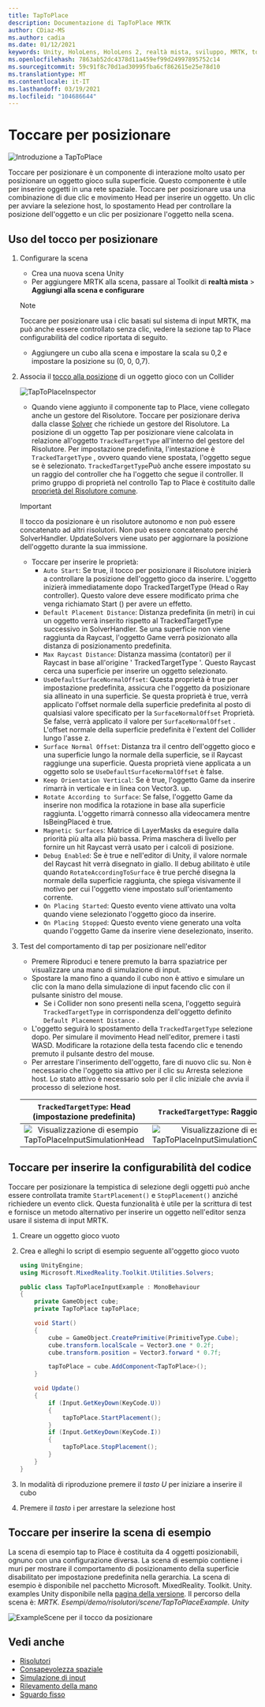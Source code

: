 ```yaml
---
title: TapToPlace
description: Documentazione di TapToPlace MRTK
author: CDiaz-MS
ms.author: cadia
ms.date: 01/12/2021
keywords: Unity, HoloLens, HoloLens 2, realtà mista, sviluppo, MRTK, tocco a posto,
ms.openlocfilehash: 7863ab52dc4378d11a459ef99d24997895752c14
ms.sourcegitcommit: 59c91f8c70d1ad30995fba6cf862615e25e78d10
ms.translationtype: MT
ms.contentlocale: it-IT
ms.lasthandoff: 03/19/2021
ms.locfileid: "104686644"
---
```

# <a name="tap-to-place"></a>Toccare per posizionare

![Introduzione a TapToPlace](../../images/solver/tap-to-place/TapToPlaceIntroGif.gif)

Toccare per posizionare è un componente di interazione molto usato per posizionare un oggetto gioco sulla superficie. Questo componente è utile per inserire oggetti in una rete spaziale. Toccare per posizionare usa una combinazione di due clic e movimento Head per inserire un oggetto. Un clic per avviare la selezione host, lo spostamento Head per controllare la posizione dell'oggetto e un clic per posizionare l'oggetto nella scena.

## <a name="using-tap-to-place"></a>Uso del tocco per posizionare

1. Configurare la scena
    - Crea una nuova scena Unity
    - Per aggiungere MRTK alla scena, passare al Toolkit di **realtà mista**  >  **Aggiungi alla scena e configurare**
    > [!NOTE]
    > Toccare per posizionare usa i clic basati sul sistema di input MRTK, ma può anche essere controllato senza clic, vedere la sezione tap to Place configurabilità del codice riportata di seguito.
    - Aggiungere un cubo alla scena e impostare la scala su 0,2 e impostare la posizione su (0, 0, 0,7).
1. Associa il [tocco alla posizione](xref:Microsoft.MixedReality.Toolkit.Utilities.Solvers.TapToPlace) di un oggetto gioco con un Collider

    ![TapToPlaceInspector](../../images/solver/tap-to-place/TapToPlaceInspector2.png)

    - Quando viene aggiunto il componente tap to Place, viene collegato anche un gestore del Risolutore. Toccare per posizionare deriva dalla classe [Solver](Solver.md) che richiede un gestore del Risolutore. La posizione di un oggetto Tap per posizionare viene calcolata in relazione all'oggetto `TrackedTargetType` all'interno del gestore del Risolutore. Per impostazione predefinita, l'intestazione è `TrackedTargetType` , ovvero quando viene spostata, l'oggetto segue se è selezionato.  `TrackedTargetType`Può anche essere impostato su un raggio del controller che ha l'oggetto che segue il controller. Il primo gruppo di proprietà nel controllo Tap to Place è costituito dalle [proprietà del Risolutore comune](Solver.md#common-solver-properties).  
    > [!IMPORTANT]
    > Il tocco da posizionare è un risolutore autonomo e non può essere concatenato ad altri risolutori. Non può essere concatenato perché SolverHandler. UpdateSolvers viene usato per aggiornare la posizione dell'oggetto durante la sua immissione.
    - Toccare per inserire le proprietà:
        - `Auto Start`: Se true, il tocco per posizionare il Risolutore inizierà a controllare la posizione dell'oggetto gioco da inserire. L'oggetto inizierà immediatamente dopo TrackedTargetType (Head o Ray controller). Questo valore deve essere modificato prima che venga richiamato Start () per avere un effetto.
        - `Default Placement Distance`: Distanza predefinita (in metri) in cui un oggetto verrà inserito rispetto al TrackedTargetType successivo in SolverHandler. Se una superficie non viene raggiunta da Raycast, l'oggetto Game verrà posizionato alla distanza di posizionamento predefinita.
        - `Max Raycast Distance`: Distanza massima (contatori) per il Raycast in base all'origine ' TrackedTargetType '. Questo Raycast cerca una superficie per inserire un oggetto selezionato.
        - `UseDefaultSurfaceNormalOffset`: Questa proprietà è true per impostazione predefinita, assicura che l'oggetto da posizionare sia allineato in una superficie. Se questa proprietà è true, verrà applicato l'offset normale della superficie predefinita al posto di qualsiasi valore specificato per la `SurfaceNormalOffset` Proprietà. Se false, verrà applicato il valore per `SurfaceNormalOffset` . L'offset normale della superficie predefinita è l'extent del Collider lungo l'asse z.
        - `Surface Normal Offset`: Distanza tra il centro dell'oggetto gioco e una superficie lungo la normale della superficie, se il Raycast raggiunge una superficie. Questa proprietà viene applicata a un oggetto solo se `UseDefaultSurfaceNormalOffset` è false.
        - `Keep Orientation Vertical`: Se è true, l'oggetto Game da inserire rimarrà in verticale e in linea con Vector3. up.
        - `Rotate According to Surface`: Se false, l'oggetto Game da inserire non modifica la rotazione in base alla superficie raggiunta.  L'oggetto rimarrà connesso alla videocamera mentre IsBeingPlaced è true.
        - `Magnetic Surfaces`: Matrice di LayerMasks da eseguire dalla priorità più alta alla più bassa. Prima maschera di livello per fornire un hit Raycast verrà usato per i calcoli di posizione.
        - `Debug Enabled`: Se è true e nell'editor di Unity, il valore normale del Raycast hit verrà disegnato in giallo. Il debug abilitato è utile quando `RotateAccordingToSurface` è true perché disegna la normale della superficie raggiunta, che spiega visivamente il motivo per cui l'oggetto viene impostato sull'orientamento corrente.
        - `On Placing Started`: Questo evento viene attivato una volta quando viene selezionato l'oggetto gioco da inserire.
        - `On Placing Stopped`: Questo evento viene generato una volta quando l'oggetto Game da inserire viene deselezionato, inserito.

1. Test del comportamento di tap per posizionare nell'editor
    - Premere Riproduci e tenere premuto la barra spaziatrice per visualizzare una mano di simulazione di input.
    - Spostare la mano fino a quando il cubo non è attivo e simulare un clic con la mano della simulazione di input facendo clic con il pulsante sinistro del mouse.
        - Se i Collider non sono presenti nella scena, l'oggetto seguirà `TrackedTargetType` in corrispondenza dell'oggetto definito `Default Placement Distance` .
    - L'oggetto seguirà lo spostamento della `TrackedTargetType` selezione dopo. Per simulare il movimento Head nell'editor, premere i tasti WASD. Modificare la rotazione della testa facendo clic e tenendo premuto il pulsante destro del mouse.
    - Per arrestare l'inserimento dell'oggetto, fare di nuovo clic su.  Non è necessario che l'oggetto sia attivo per il clic su Arresta selezione host. Lo stato attivo è necessario solo per il clic iniziale che avvia il processo di selezione host.

    `TrackedTargetType`: Head (impostazione predefinita) |  `TrackedTargetType`: Raggio controller
    :-------------------------:|:-------------------------:
    ![Visualizzazione di esempio TapToPlaceInputSimulationHead](../../images/solver/tap-to-place/TapToPlaceInputSimulationHead.gif)  |  ![Visualizzazione di esempio TapToPlaceInputSimulationControllerRay](../../images/solver/tap-to-place/TapToPlaceInputSimulationControllerRay.gif)

## <a name="tap-to-place-code-configurability"></a>Toccare per inserire la configurabilità del codice

Toccare per posizionare la tempistica di selezione degli oggetti può anche essere controllata tramite `StartPlacement()` e `StopPlacement()` anziché richiedere un evento click. Questa funzionalità è utile per la scrittura di test e fornisce un metodo alternativo per inserire un oggetto nell'editor senza usare il sistema di input MRTK.

1. Creare un oggetto gioco vuoto
1. Crea e alleghi lo script di esempio seguente all'oggetto gioco vuoto

    ```c#
    using UnityEngine;
    using Microsoft.MixedReality.Toolkit.Utilities.Solvers;

    public class TapToPlaceInputExample : MonoBehaviour
    {
        private GameObject cube;
        private TapToPlace tapToPlace;

        void Start()
        {
            cube = GameObject.CreatePrimitive(PrimitiveType.Cube);
            cube.transform.localScale = Vector3.one * 0.2f;
            cube.transform.position = Vector3.forward * 0.7f;

            tapToPlace = cube.AddComponent<TapToPlace>();
        }

        void Update()
        {
            if (Input.GetKeyDown(KeyCode.U))
            {
                tapToPlace.StartPlacement();
            }
            if (Input.GetKeyDown(KeyCode.I))
            {
                tapToPlace.StopPlacement();
            }
        }
    }
    ```

1. In modalità di riproduzione premere il *tasto U* per iniziare a inserire il cubo
1. Premere il *tasto* i per arrestare la selezione host

## <a name="tap-to-place-example-scene"></a>Toccare per inserire la scena di esempio

La scena di esempio tap to Place è costituita da 4 oggetti posizionabili, ognuno con una configurazione diversa. La scena di esempio contiene i muri per mostrare il comportamento di posizionamento della superficie disabilitato per impostazione predefinita nella gerarchia. La scena di esempio è disponibile nel pacchetto Microsoft. MixedReality. Toolkit. Unity. examples Unity disponibile nella [pagina della versione](https://github.com/Microsoft/MixedRealityToolkit-Unity/releases). Il percorso della scena è: *MRTK. Esempi/demo/risolutori/scene/TapToPlaceExample. Unity*

![ExampleScene per il tocco da posizionare](../../images/solver/tap-to-place/TapToPlaceExampleScene.gif)

## <a name="see-also"></a>Vedi anche

- [Risolutori](Solver.md)
- [Consapevolezza spaziale](../../spatial-awareness/SpatialAwarenessGettingStarted.md)
- [Simulazione di input](../../input-simulation/InputSimulationService.md)
- [Rilevamento della mano](../../input/HandTracking.md)
- [Sguardo fisso](../../input/Gaze.md)
